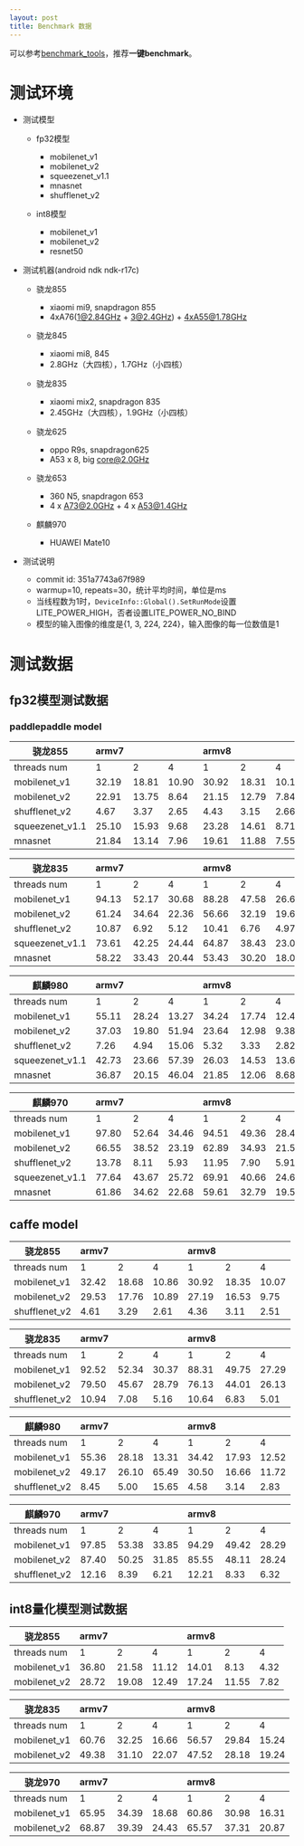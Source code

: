 ```yaml
---
layout: post
title: Benchmark 数据
---
```


可以参考[benchmark_tools](../benchmark_tools)，推荐**一键benchmark**。

# 测试环境

* 测试模型
    * fp32模型
        * mobilenet_v1
        * mobilenet_v2
        * squeezenet_v1.1
        * mnasnet
        * shufflenet_v2
    
    * int8模型
        * mobilenet_v1
        * mobilenet_v2
        * resnet50

* 测试机器(android ndk ndk-r17c)
   *  骁龙855
      * xiaomi mi9, snapdragon 855 
      * 4xA76(1@2.84GHz + 3@2.4GHz) + 4xA55@1.78GHz


   *  骁龙845
      * xiaomi mi8, 845
      * 2.8GHz（大四核），1.7GHz（小四核）

   *  骁龙835
      * xiaomi mix2, snapdragon 835
      * 2.45GHz（大四核），1.9GHz（小四核）
 
   *  骁龙625
      * oppo R9s, snapdragon625
      * A53 x 8, big core@2.0GHz
 
   * 骁龙653
      * 360 N5, snapdragon 653
      * 4 x A73@2.0GHz + 4 x A53@1.4GHz
 
   * 麒麟970
      * HUAWEI Mate10
 
* 测试说明
    * commit id: 351a7743a67f989
    * warmup=10, repeats=30，统计平均时间，单位是ms
    * 当线程数为1时，```DeviceInfo::Global().SetRunMode```设置LITE_POWER_HIGH，否者设置LITE_POWER_NO_BIND
    * 模型的输入图像的维度是{1, 3, 224, 224}，输入图像的每一位数值是1
    
# 测试数据


## fp32模型测试数据

### paddlepaddle model

骁龙855|armv7 | | |armv8 | | |
----| ---- | ---- | ---- | ----  |----  |----
threads num|1 |2 |4 |1 |2 |4 
mobilenet_v1 |32.19 |18.81 |10.90 |30.92 |18.31 |10.15 
mobilenet_v2 |22.91 |13.75 |8.64 |21.15 |12.79 |7.84 
shufflenet_v2 |4.67 |3.37 |2.65 |4.43 |3.15 |2.66 
squeezenet_v1.1 |25.10 |15.93 |9.68 |23.28 |14.61 |8.71 
mnasnet |21.84 |13.14 |7.96 |19.61 |11.88 |7.55

骁龙835|armv7 | | |armv8 | | |
----| ---- | ---- | ---- | ----  |----  |----
threads num|1 |2 |4 |1 |2 |4 
mobilenet_v1 |94.13 |52.17 |30.68 |88.28 |47.58 |26.64 
mobilenet_v2 |61.24 |34.64 |22.36 |56.66 |32.19 |19.63 
shufflenet_v2 |10.87 |6.92 |5.12 |10.41 |6.76 |4.97 
squeezenet_v1.1 |73.61 |42.25 |24.44 |64.87 |38.43 |23.06 
mnasnet |58.22 |33.43 |20.44 |53.43 |30.20 |18.09 


麒麟980|armv7 | | |armv8 | | |
----| ---- | ---- | ---- | ----  |----  |----
threads num|1 |2 |4 |1 |2 |4 
mobilenet_v1 |55.11 |28.24 |13.27 |34.24 |17.74 |12.41 
mobilenet_v2 |37.03 |19.80 |51.94 |23.64 |12.98 |9.38 
shufflenet_v2 |7.26 |4.94 |15.06 |5.32 |3.33 |2.82 
squeezenet_v1.1 |42.73 |23.66 |57.39 |26.03 |14.53 |13.66 
mnasnet |36.87 |20.15 |46.04 |21.85 |12.06 |8.68 

麒麟970|armv7 | | |armv8 | | |
----| ---- | ---- | ---- | ----  |----  |----
threads num|1 |2 |4 |1 |2 |4 
mobilenet_v1 |97.80 |52.64 |34.46 |94.51 |49.36 |28.43 
mobilenet_v2 |66.55 |38.52 |23.19 |62.89 |34.93 |21.53 
shufflenet_v2 |13.78 |8.11 |5.93 |11.95 |7.90 |5.91 
squeezenet_v1.1 |77.64 |43.67 |25.72 |69.91 |40.66 |24.62 
mnasnet |61.86 |34.62 |22.68 |59.61 |32.79 |19.56 

## caffe model

骁龙855|armv7 | | |armv8 | | |
----| ---- | ---- | ---- | ----  |----  |----|
threads num|1 |2 |4 |1 |2 |4 |
mobilenet_v1 |32.42 |18.68 |10.86 |30.92 |18.35 |10.07 |
mobilenet_v2 |29.53 |17.76 |10.89 |27.19 |16.53 |9.75 |
shufflenet_v2 |4.61 |3.29 |2.61 |4.36 |3.11 |2.51 |


骁龙835|armv7 | | |armv8 | | |
----| ---- | ---- | ---- | ----  |----  |----|
threads num|1 |2 |4 |1 |2 |4 |
mobilenet_v1 |92.52 |52.34 |30.37 |88.31 |49.75 |27.29 |
mobilenet_v2 |79.50 |45.67 |28.79 |76.13 |44.01 |26.13 |
shufflenet_v2 |10.94 |7.08 |5.16 |10.64 |6.83 |5.01 |


麒麟980|armv7 | | |armv8 | | |
----| ---- | ---- | ---- | ----  |----  |----|
threads num|1 |2 |4 |1 |2 |4 |
mobilenet_v1 |55.36 |28.18 |13.31 |34.42 |17.93 |12.52 |
mobilenet_v2 |49.17 |26.10 |65.49 |30.50 |16.66 |11.72 |
shufflenet_v2 |8.45 |5.00 |15.65 |4.58 |3.14 |2.83 |


麒麟970|armv7 | | |armv8 | | |
----| ---- | ---- | ---- | ----  |----  |----|
threads num|1 |2 |4 |1 |2 |4 |
mobilenet_v1 |97.85 |53.38 |33.85 |94.29 |49.42 |28.29 |
mobilenet_v2 |87.40 |50.25 |31.85 |85.55 |48.11 |28.24 |
shufflenet_v2 |12.16 |8.39 |6.21 |12.21 |8.33 |6.32 |

## int8量化模型测试数据

骁龙855|armv7 | | |armv8 | | |
----| ---- | ---- | ---- | ----  |----  |----|
threads num|1 |2 |4 |1 |2 |4 |
mobilenet_v1 |36.80 |21.58 |11.12 | 14.01 |8.13 |4.32 |
mobilenet_v2 |28.72 |19.08 |12.49 | 17.24 |11.55 |7.82 |

骁龙835|armv7 | | |armv8 | | |
----| ---- | ---- | ---- | ----  |----  |----|
threads num|1 |2 |4 |1 |2 |4 |
mobilenet_v1 |60.76 |32.25 |16.66 |56.57 |29.84 |15.24 |
mobilenet_v2 |49.38 |31.10 |22.07 |47.52 |28.18 |19.24 |


骁龙970|armv7 | | |armv8 | | |
----| ---- | ---- | ---- | ----  |----  |----|
threads num|1 |2 |4 |1 |2 |4 |
mobilenet_v1 |65.95 |34.39 |18.68 |60.86 |30.98 |16.31 |
mobilenet_v2 |68.87 |39.39 |24.43 |65.57 |37.31 |20.87 |